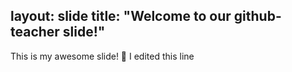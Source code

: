 layout: slide
title: "Welcome to our github-teacher slide!"
---
This is my awesome slide! :tada:
I edited this line
